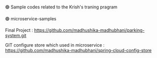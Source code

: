 
🟢  Sample codes related to the Krish's traning pragram

🟢  microservice-samples

Final Project : https://github.com/madhushika-madhubhani/parking-system.git
                                    
GIT configure store which used in microservice : https://github.com/madhushika-madhubhani/spring-cloud-config-store

